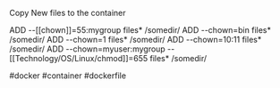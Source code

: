 Copy New files to the container

ADD --[[chown]]=55:mygroup files* /somedir/
ADD --chown=bin files* /somedir/
ADD --chown=1 files* /somedir/
ADD --chown=10:11 files* /somedir/
ADD --chown=myuser:mygroup --[[Technology/OS/Linux/chmod]]=655 files* /somedir/

#docker #container #dockerfile

